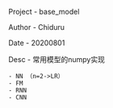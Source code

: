 Project	- base_model

Author	- Chiduru

Date	- 20200801


Desc	- 常用模型的numpy实现	

	- NN （n=2->LR）
	- FM 
	- RNN
	- CNN
